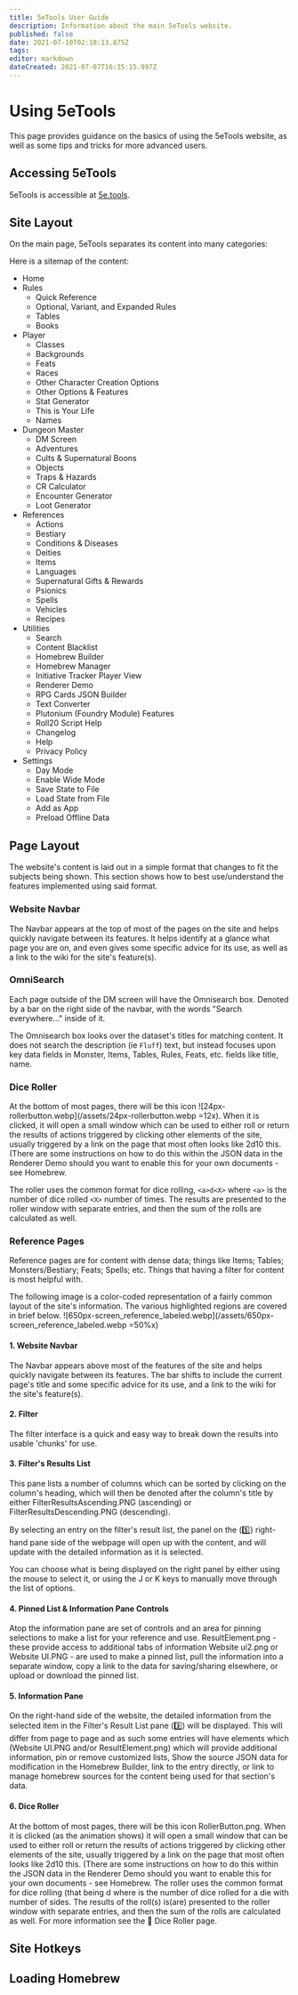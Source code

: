 ```yaml
---
title: 5eTools User Guide
description: Information about the main 5eTools website.
published: false
date: 2021-07-10T02:18:13.875Z
tags: 
editor: markdown
dateCreated: 2021-07-07T16:35:15.997Z
---
```


# Using 5eTools
This page provides guidance on the basics of using the 5eTools website, as well as some tips and tricks for more advanced users.

## Accessing 5eTools
5eTools is accessible at [5e.tools](https://5e.tools). 

## Site Layout
On the main page, 5eTools separates its content into many categories:

Here is a sitemap of the content:

* Home
* Rules
	* Quick Reference
  * Optional, Variant, and Expanded Rules
  * Tables
  * Books
* Player
	* Classes
  * Backgrounds
  * Feats
  * Races
  * Other Character Creation Options
  * Other Options & Features
  * Stat Generator
  * This is Your Life
  * Names
* Dungeon Master
	* DM Screen
	* Adventures
  * Cults & Supernatural Boons
  * Objects
  * Traps & Hazards
  * CR Calculator
  * Encounter Generator
  * Loot Generator
* References
	* Actions
  * Bestiary
  * Conditions & Diseases
  * Deities
  * Items
  * Languages
  * Supernatural Gifts & Rewards
  * Psionics
  * Spells
  * Vehicles
  * Recipes
* Utilities
	* Search
  * Content Blacklist
  * Homebrew Builder
  * Homebrew Manager
  * Initiative Tracker Player View
  * Renderer Demo
  * RPG Cards JSON Builder
  * Text Converter
  * Plutonium (Foundry Module) Features
  * Roll20 Script Help
  * Changelog
  * Help
  * Privacy Policy
* Settings
	* Day Mode
  * Enable Wide Mode
  * Save State to File
  * Load State from File
  * Add as App
  * Preload Offline Data

## Page Layout
The website's content is laid out in a simple format that changes to fit the subjects being shown. This section shows how to best use/understand the features implemented using said format.

### Website Navbar
The Navbar appears at the top of most of the pages on the site and helps quickly navigate between its features. It helps identify at a glance what page you are on, and even gives some specific advice for its use, as well as a link to the wiki for the site's feature(s).

### OmniSearch
Each page outside of the DM screen will have the Omnisearch box. Denoted by a bar on the right side of the navbar, with the words "Search everywhere..." inside of it.

The Omnisearch box looks over the dataset's titles for matching content. It does not search the description (ie `Fluff`) text, but instead focuses upon key data fields in Monster, Items, Tables, Rules, Feats, etc. fields like title, name.

### Dice Roller
At the bottom of most pages, there will be this icon ![24px-rollerbutton.webp](/assets/24px-rollerbutton.webp =12x). When it is clicked, it will open a small window which can be used to either roll or return the results of actions triggered by clicking other elements of the site, usually triggered by a link on the page that most often looks like 2d10 this. (There are some instructions on how to do this within the JSON data in the Renderer Demo should you want to enable this for your own documents - see Homebrew.

The roller uses the common format for dice rolling, `<a>d<X>` where `<a>` is the number of dice rolled `<X>` number of times. The results are presented to the roller window with separate entries, and then the sum of the rolls are calculated as well.

### Reference Pages
Reference pages are for content with dense data; things like Items; Tables; Monsters/Bestiary; Feats; Spells; etc. Things that having a filter for content is most helpful with.

The following image is a color-coded representation of a fairly common layout of the site's information. The various highlighted regions are covered in brief below. 
![650px-screen_reference_labeled.webp](/assets/650px-screen_reference_labeled.webp =50%x)

#### 1. Website Navbar
The Navbar appears above most of the features of the site and helps quickly navigate between its features. The bar shifts to include the current page's title and some specific advice for its use, and a link to the wiki for the site's feature(s).

#### 2. Filter
The filter interface is a quick and easy way to break down the results into usable 'chunks' for use. 


#### 3. Filter's Results List
This pane lists a number of columns which can be sorted by clicking on the column's heading, which will then be denoted after the column's title by either FilterResultsAscending.PNG (ascending) or FilterResultsDescending.PNG (descending).

By selecting an entry on the filter's result list, the panel on the (5️⃣) right-hand pane side of the webpage will open up with the content, and will update with the detailed information as it is selected.

You can choose what is being displayed on the right panel by either using the mouse to select it, or using the J or K keys to manually move through the list of options.
  
#### 4. Pinned List & Information Pane Controls
Atop the information pane are set of controls and an area for pinning selections to make a list for your reference and use.
ResultElement.png - these provide access to additional tabs of information
Website ui2.png or Website UI.PNG - are used to make a pinned list, pull the information into a separate window, copy a link to the data for saving/sharing elsewhere, or upload or download the pinned list.
  
#### 5. Information Pane
On the right-hand side of the website, the detailed information from the selected item in the Filter's Result List pane (3️⃣) will be displayed.
This will differ from page to page and as such some entries will have elements which (Website UI.PNG and/or ResultElement.png) which will provide additional information, pin or remove customized lists, Show the source JSON data for modification in the Homebrew Builder, link to the entry directly, or link to manage homebrew sources for the content being used for that section's data.
  
#### 6. Dice Roller
At the bottom of most pages, there will be this icon RollerButton.png. When it is clicked (as the animation shows) it will open a small window that can be used to either roll or return the results of actions triggered by clicking other elements of the site, usually triggered by a link on the page that most often looks like 2d10 this. (There are some instructions on how to do this within the JSON data in the Renderer Demo should you want to enable this for your own documents - see Homebrew.
The roller uses the common format for dice rolling (that being <a>d<X> where <a> is the number of dice rolled for a die with <X> number of sides. The results of the roll(s) is(are) presented to the roller window with separate entries, and then the sum of the rolls are calculated as well.
For more information see the 🎲 Dice Roller page. 

## Site Hotkeys

## Loading Homebrew

